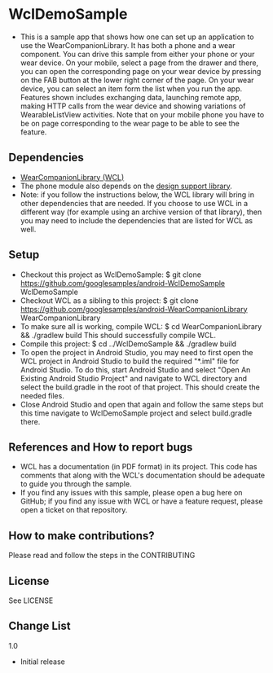 # WclDemoSample
* This is a sample app that shows how one can set up an application to use the
  WearCompanionLibrary. It has both a phone and a wear component.
  You can drive this sample from either your phone or your wear device. On your mobile, select
  a page from the drawer and there, you can open the corresponding page on your
  wear device by pressing on the FAB button at the lower right corner of the page. On your
  wear device, you can select an item form the list when you run the app. Features
  shown includes exchanging data, launching remote app, making HTTP calls from the wear
  device and showing variations of WearableListView activities. Note that on your mobile phone you
  have to be on page corresponding to the wear page to be able to see the feature.

## Dependencies
* [WearCompanionLibrary (WCL)](https://github.com/googlesamples/android-WearCompanionLibrary)
* The phone module also depends on the [design support library](http://android-developers.blogspot.com/2015/05/android-design-support-library.html).
* Note: if you follow the instructions below, the WCL library will bring in other dependencies that
  are needed. If you choose to use WCL in a different way (for example using an archive version of
  that library), then you may need to include the dependencies that are listed for WCL as well.

## Setup
* Checkout this project as WclDemoSample:
  $ git clone https://github.com/googlesamples/android-WclDemoSample WclDemoSample
* Checkout WCL as a sibling to this project:
  $ git clone https://github.com/googlesamples/android-WearCompanionLibrary WearCompanionLibrary
* To make sure all is working, compile WCL:
  $ cd WearCompanionLibrary && ./gradlew build
  This should successfully compile WCL.
* Compile this project:
  $ cd ../WclDemoSample && ./gradlew build
* To open the project in Android Studio, you may need to first open the WCL project in Android Studio
  to build the required "*.iml" file for Android Studio. To do this, start Android Studio and select "Open An Existing
  Android Studio Project" and navigate to WCL directory and select the build.gradle in the root of
  that project. This should create the needed files.
* Close Android Studio and open that again and follow the same steps but this time navigate to
  WclDemoSample project and select build.gradle there.


## References and How to report bugs
* WCL has a documentation (in PDF format) in its project. This code has comments that along with the
  WCL's documentation should be adequate to guide you through the sample.
* If you find any issues with this sample, please open a bug here on GitHub; if you find any issue
  with WCL or have a feature request, please open a ticket on that repository.

## How to make contributions?
Please read and follow the steps in the CONTRIBUTING

## License
See LICENSE

## Change List
1.0
 * Initial release
